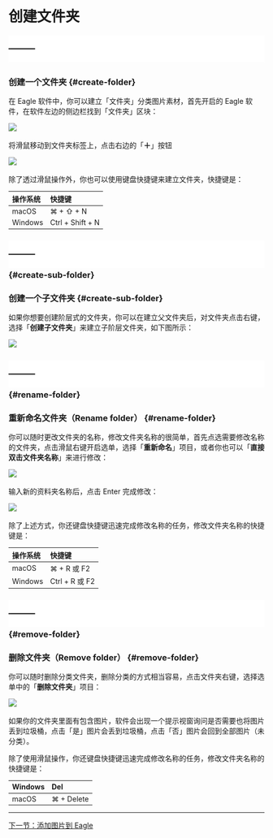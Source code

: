 # 创建文件夹

![](/assets/hr.png)

### 创建一个文件夹 {#create-folder}

在 Eagle 软件中，你可以建立「文件夹」分类图片素材，首先开启的 Eagle 软件，在软件左边的侧边栏找到「文件夹」区块：

![](http://via.placeholder.com/350x150)

将滑鼠移动到文件夹标签上，点击右边的「**＋**」按钮

![](http://via.placeholder.com/350x150)

除了透过滑鼠操作外，你也可以使用键盘快捷键来建立文件夹，快捷键是：

| 操作系统 | 快捷键 |
| :--- | :--- |
| macOS | ⌘ + ⇧ + N |
| Windows | Ctrl + Shift + N |

### ![](/assets/hr.png) {#create-sub-folder}

### 创建一个子文件夹 {#create-sub-folder}

如果你想要创建阶层式的文件夹，你可以在建立父文件夹后，对文件夹点击右键，选择「**创建子文件夹**」来建立子阶层文件夹，如下图所示：

![](http://via.placeholder.com/350x150)

### ![](/assets/hr.png) {#rename-folder}

### 重新命名文件夹（Rename folder） {#rename-folder}

你可以随时更改文件夹的名称，修改文件夹名称的很简单，首先点选需要修改名称的文件夹，点击滑鼠右键开启选单，选择「**重新命名**」项目，或者你也可以「**直接双击文件夹名称**」来进行修改：

![](http://via.placeholder.com/350x150)

输入新的资料夹名称后，点击 Enter 完成修改：

![](http://via.placeholder.com/350x150)

除了上述方式，你还键盘快捷键迅速完成修改名称的任务，修改文件夹名称的快捷键是：

| 操作系统 | 快捷键 |
| :--- | :--- |
| macOS | ⌘ + R 或 F2 |
| Windows | Ctrl + R 或 F2 |

### ![](/assets/hr.png) {#remove-folder}

### 删除文件夹（Remove folder） {#remove-folder}

你可以随时删除分类文件夹，删除分类的方式相当容易，点击文件夹右键，选择选单中的「**删除文件夹**」项目：

![](http://via.placeholder.com/350x150)

如果你的文件夹里面有包含图片，软件会出现一个提示视窗询问是否需要也将图片丢到垃圾桶，点击「是」图片会丢到垃圾桶，点击「否」图片会回到全部图片（未分类）。

除了使用滑鼠操作，你还键盘快捷键迅速完成修改名称的任务，修改文件夹名称的快捷键是：

| Windows | Del |
| :--- | :--- |
| macOS | ⌘ + Delete |

---

[下一节：添加图片到 Eagle](/add-images.md)

